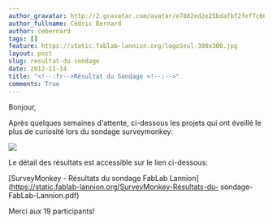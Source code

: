 ```yaml
---
author_gravatar: http://2.gravatar.com/avatar/e7882ed2e25bdafbf2fef7c6643aa89f?s=96&d=mm&r=g
author_fullname: Cédric Bernard
author: cebernard
tags: []
feature: https://static.fablab-lannion.org/logoSeul-300x300.jpg
layout: post
slug: resultat-du-sondage
date: 2012-11-14
title: "<!--:fr-->Résultat du Sondage <!--:-->"
comments: True
---
```

Bonjour,

Après quelques semaines d'attente, ci-dessous les projets qui ont éveillé le
plus de curiosité lors du sondage surveymonkey:



[![](https://static.fablab-lannion.org/sondage.jpg)](https://static.fablab-lannion.org/sondage.jpg)

Le détail des résultats est accessible sur le lien ci-dessous:

[SurveyMonkey - Résultats du sondage FabLab
Lannion](https://static.fablab-lannion.org/SurveyMonkey-Résultats-du-
sondage-FabLab-Lannion.pdf)

Merci aux 19 participants!


